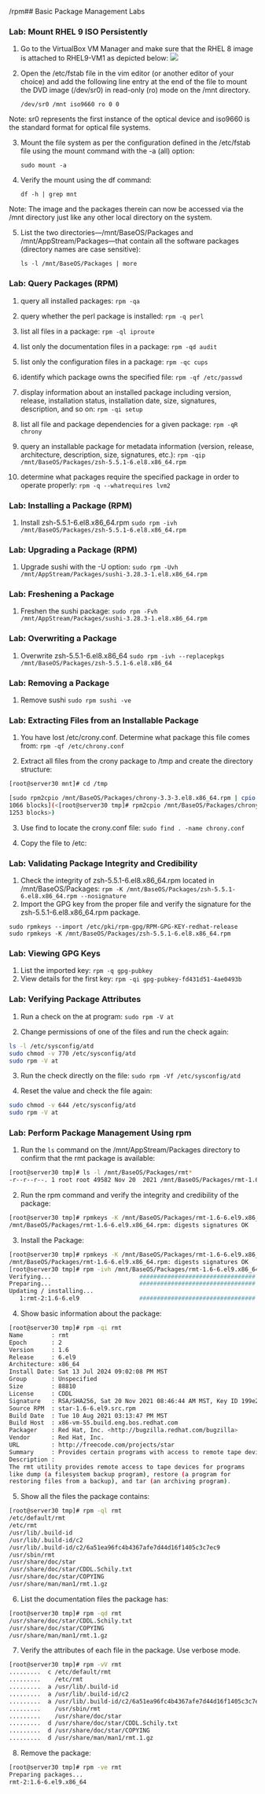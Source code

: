 /rpm## Basic Package Management Labs

### Lab: Mount RHEL 9 ISO Persistently
1. Go to the VirtualBox VM Manager and make sure that the RHEL 8 image is attached to RHEL9-VM1 as depicted below:
![](Pasted%20image%2020240713164339.png)

2. Open the /etc/fstab file in the vim editor (or another editor of your choice) and add the following line entry at the end of the file to mount the DVD image (/dev/sr0) in read-only (ro) mode on the /mnt directory.

	```
	/dev/sr0 /mnt iso9660 ro 0 0
	```

Note: sr0 represents the first instance of the optical device and iso9660 is the standard format for optical file systems.

3. Mount the file system as per the configuration defined in the /etc/fstab file using the mount command with the -a (all) option:

	```
	sudo mount -a
	```

4. Verify the mount using the df command:

	```
	df -h | grep mnt
	```

Note: The image and the packages therein can now be accessed via the /mnt directory just like any other local directory on the system.

5. List the two directories—/mnt/BaseOS/Packages and /mnt/AppStream/Packages—that contain all the software packages (directory names are case sensitive):

	```
	ls -l /mnt/BaseOS/Packages | more
	```

### Lab: Query Packages (RPM)
1. query all installed packages:
	`rpm -qa`

2. query whether the perl package is installed:
	`rpm -q perl`

3. list all files in a package:
	`rpm -ql iproute`

4. list only the documentation files in a package:
	`rpm -qd audit`

5. list only the configuration files in a package:
	`rpm -qc cups`

6. identify which package owns the specified file:
	`rpm -qf /etc/passwd`

7. display information about an installed package including version, release, installation status, installation date, size, signatures, description, and so on:
	`rpm -qi setup`

8. list all file and package dependencies for a given package:
	`rpm -qR chrony`

9. query an installable package for metadata information (version, release, architecture, description, size, signatures, etc.):
	`rpm -qip /mnt/BaseOS/Packages/zsh-5.5.1-6.el8.x86_64.rpm`

10. determine what packages require the specified package in order to operate properly:
	`rpm -q --whatrequires lvm2`


### Lab: Installing a Package (RPM)
1. Install zsh-5.5.1-6.el8.x86_64.rpm
`sudo rpm -ivh /mnt/BaseOS/Packages/zsh-5.5.1-6.el8.x86_64.rpm`

### Lab: Upgrading a Package (RPM)
1. Upgrade sushi with the -U option:
`sudo rpm -Uvh /mnt/AppStream/Packages/sushi-3.28.3-1.el8.x86_64.rpm`

### Lab: Freshening a Package
1. Freshen the sushi package:
`sudo rpm -Fvh /mnt/AppStream/Packages/sushi-3.28.3-1.el8.x86_64.rpm`


### Lab: Overwriting a Package
1. Overwrite zsh-5.5.1-6.el8.x86_64
`sudo rpm -ivh --replacepkgs /mnt/BaseOS/Packages/zsh-5.5.1-6.el8.x86_64`

### Lab: Removing a Package
1. Remove sushi
`sudo rpm sushi -ve`
### Lab: Extracting Files from an Installable Package
1. You have lost /etc/crony.conf. Determine what package this file comes from:
`rpm -qf /etc/chrony.conf`

2. Extract all files from the crony package to /tmp and create the directory structure:
```bash
[root@server30 mnt]# cd /tmp

[sudo rpm2cpio /mnt/BaseOS/Packages/chrony-3.3-3.el8.x86_64.rpm | cpio -imd
1066 blocks](<[root@server30 tmp]# rpm2cpio /mnt/BaseOS/Packages/chrony-4.3-1.el9.x86_64.rpm | cpio -imd
1253 blocks>)
```

3. Use find to locate the crony.conf file:
`sudo find . -name chrony.conf`

4. Copy the file to /etc:


### Lab: Validating Package Integrity and Credibility
1. Check the integrity of zsh-5.5.1-6.el8.x86_64.rpm located in /mnt/BaseOS/Packages:
`rpm -K /mnt/BaseOS/Packages/zsh-5.5.1-6.el8.x86_64.rpm --nosignature`
2. Import the GPG key from the proper file and verify the signature for the zsh-5.5.1-6.el8.x86_64.rpm package. 
```
sudo rpmkeys --import /etc/pki/rpm-gpg/RPM-GPG-KEY-redhat-release
sudo rpmkeys -K /mnt/BaseOS/Packages/zsh-5.5.1-6.el8.x86_64.rpm
```

### Lab: Viewing GPG Keys
1. List the imported key: 
`rpm -q gpg-pubkey`
2. View details for the first key:
`rpm -qi gpg-pubkey-fd431d51-4ae0493b`

### Lab: Verifying Package Attributes
1. Run a check on the at program:
`sudo rpm -V at`

2. Change permissions of one of the files and run the check again:
```bash
ls -l /etc/sysconfig/atd
sudo chmod -v 770 /etc/sysconfig/atd
sudo rpm -V at
```

3. Run the check directly on the file:
`sudo rpm -Vf /etc/sysconfig/atd`

4. Reset the value and check the file again:
```bash
sudo chmod -v 644 /etc/sysconfig/atd
sudo rpm -V at
```



### Lab: Perform Package Management Using rpm
1. Run the `ls` command on the /mnt/AppStream/Packages directory to confirm that the rmt package is available:
```bash
[root@server30 tmp]# ls -l /mnt/BaseOS/Packages/rmt*
-r--r--r--. 1 root root 49582 Nov 20  2021 /mnt/BaseOS/Packages/rmt-1.6-6.el9.x86_64.rpm
```

2. Run the rpm command and verify the integrity and credibility of the package:
```bash
[root@server30 tmp]# rpmkeys -K /mnt/BaseOS/Packages/rmt-1.6-6.el9.x86_64.rpm
/mnt/BaseOS/Packages/rmt-1.6-6.el9.x86_64.rpm: digests signatures OK
```

3. Install the Package:
```bash
[root@server30 tmp]# rpmkeys -K /mnt/BaseOS/Packages/rmt-1.6-6.el9.x86_64.rpm
/mnt/BaseOS/Packages/rmt-1.6-6.el9.x86_64.rpm: digests signatures OK
[root@server30 tmp]# rpm -ivh /mnt/BaseOS/Packages/rmt-1.6-6.el9.x86_64.rpm
Verifying...                         ################################# [100%])
Preparing...                         ################################# [100%])
Updating / installing...
   1:rmt-2:1.6-6.el9                 ################################# [100%])
```

4. Show basic information about the package:
```bash
[root@server30 tmp]# rpm -qi rmt
Name        : rmt
Epoch       : 2
Version     : 1.6
Release     : 6.el9
Architecture: x86_64
Install Date: Sat 13 Jul 2024 09:02:08 PM MST
Group       : Unspecified
Size        : 88810
License     : CDDL
Signature   : RSA/SHA256, Sat 20 Nov 2021 08:46:44 AM MST, Key ID 199e2f91fd431d51
Source RPM  : star-1.6-6.el9.src.rpm
Build Date  : Tue 10 Aug 2021 03:13:47 PM MST
Build Host  : x86-vm-55.build.eng.bos.redhat.com
Packager    : Red Hat, Inc. <http://bugzilla.redhat.com/bugzilla>
Vendor      : Red Hat, Inc.
URL         : http://freecode.com/projects/star
Summary     : Provides certain programs with access to remote tape devices
Description :
The rmt utility provides remote access to tape devices for programs
like dump (a filesystem backup program), restore (a program for
restoring files from a backup), and tar (an archiving program).
```

5. Show all the files the package contains:
```bash
[root@server30 tmp]# rpm -ql rmt
/etc/default/rmt
/etc/rmt
/usr/lib/.build-id
/usr/lib/.build-id/c2
/usr/lib/.build-id/c2/6a51ea96fc4b4367afe7d44d16f1405c3c7ec9
/usr/sbin/rmt
/usr/share/doc/star
/usr/share/doc/star/CDDL.Schily.txt
/usr/share/doc/star/COPYING
/usr/share/man/man1/rmt.1.gz
```

6. List the documentation files the package has:
```bash
[root@server30 tmp]# rpm -qd rmt
/usr/share/doc/star/CDDL.Schily.txt
/usr/share/doc/star/COPYING
/usr/share/man/man1/rmt.1.gz
```

7. Verify the attributes of each file in the package. Use verbose mode.
```bash
[root@server30 tmp]# rpm -vV rmt
.........  c /etc/default/rmt
.........    /etc/rmt
.........  a /usr/lib/.build-id
.........  a /usr/lib/.build-id/c2
.........  a /usr/lib/.build-id/c2/6a51ea96fc4b4367afe7d44d16f1405c3c7ec9
.........    /usr/sbin/rmt
.........    /usr/share/doc/star
.........  d /usr/share/doc/star/CDDL.Schily.txt
.........  d /usr/share/doc/star/COPYING
.........  d /usr/share/man/man1/rmt.1.gz
```

8. Remove the package:
```bash
[root@server30 tmp]# rpm -ve rmt
Preparing packages...
rmt-2:1.6-6.el9.x86_64
```

